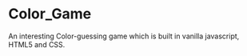 # Color_Game
An interesting Color-guessing game which is built in vanilla javascript, HTML5 and CSS.
